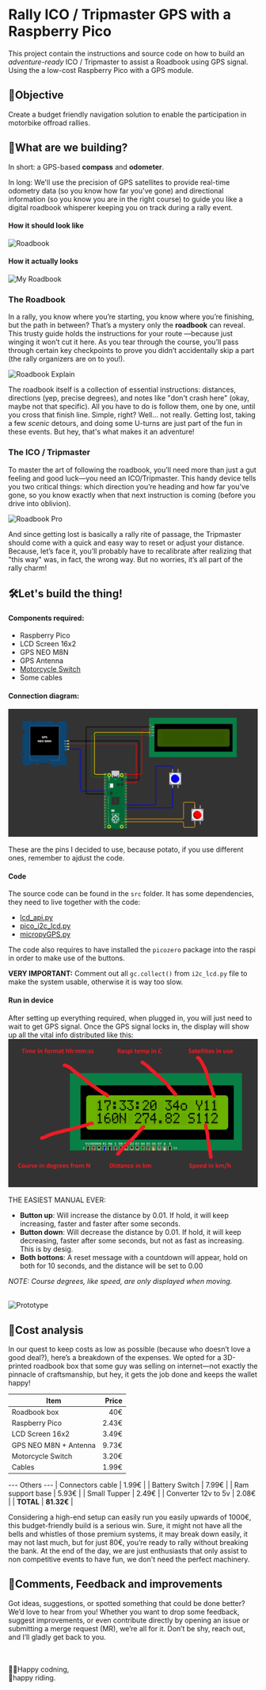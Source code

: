 # Rally ICO / Tripmaster GPS with a Raspberry Pico

This project contain the instructions and source code on how to build an *adventure-ready* ICO / Tripmaster to assist a Roadbook using GPS signal. Using the a low-cost Raspberry Pico with a GPS module.

## 🎯Objective  
Create a budget friendly navigation solution to enable the participation in motorbike offroad rallies.

## 🧭What are we building?
In short: a GPS-based **compass** and **odometer**.

In long: We'll use the precision of GPS satellites to provide real-time odometry data (so you know how far you've gone) and directional information (so you know you are in the right course) to guide you like a digital roadbook whisperer keeping you on track during a rally event.

#### How it should look like

![Roadbook](https://c8.alamy.com/comp/2F3BXC4/ambiance-roadbook-during-stage-10-of-the-dakar-2020-between-haradh-and-shubaytah-608-km-ss-534-km-in-saudi-arabia-on-january-15-2020-photo-francois-flamand-dppi-2F3BXC4.jpg)

#### How it actually looks
![My Roadbook](img/my-roadbook.JPG)

### The Roadbook
In a rally, you know where you’re starting, you know where you’re finishing, but the path in between? That’s a mystery only the **roadbook** can reveal. This trusty guide holds the instructions for your route —because just winging it won’t cut it here. As you tear through the course, you’ll pass through certain key checkpoints to prove you didn’t accidentally skip a part (the rally organizers are on to you!).

![Roadbook Explain](https://thumb.ac-illust.com/bc/bcc5f61e5c3ea98060a2d641318a1fcd_t.jpeg)

The roadbook itself is a collection of essential instructions: distances, directions (yep, precise degrees), and notes like "don't crash here" (okay, maybe not that specific). All you have to do is follow them, one by one, until you cross that finish line. Simple, right? Well... not really. Getting lost, taking a few *scenic* detours, and doing some U-turns are just part of the fun in these events. But hey, that's what makes it an adventure!

### The ICO / Tripmaster
To master the art of following the roadbook, you’ll need more than just a gut feeling and good luck—you need an ICO/Tripmaster. This handy device tells you two critical things: which direction you’re heading and how far you've gone, so you know exactly when that next instruction is coming (before you drive into oblivion).

![Roadbook Pro](https://c8.alamy.com/comp/2F3B717/roadbook-on-a-bike-during-the-dakar-2019-stage-1-lima-to-pisco-peru-on-january-7-photo-florent-gooden-dppi-2F3B717.jpg)

And since getting lost is basically a rally rite of passage, the Tripmaster should come with a quick and easy way to reset or adjust your distance. Because, let’s face it, you’ll probably have to recalibrate after realizing that "this way" was, in fact, the wrong way. But no worries, it’s all part of the rally charm!

## 🛠️Let's build the thing!

#### Components required:
 - Raspberry Pico           
 - LCD Screen 16x2          
 - GPS NEO M8N              
 - GPS Antenna        
 - [Motorcycle Switch](img/switch.png)
 - Some cables

#### Connection diagram:

![Connection Schema](img/schema.png)

These are the pins I decided to use, because potato, if you use different ones, remember to ajdust the code.

#### Code

The source code can be found in the `src` folder. It has some dependencies, they need to live together with the code:
 - [lcd_api.py](https://github.com/oguzhanbaser/picoWorkspace/blob/master/pico-w-telegram/lcd_api.py)
 - [pico_i2c_lcd.py](https://github.com/oguzhanbaser/picoWorkspace/blob/master/pico-w-telegram/i2c_lcd.py)
 - [micropyGPS.py](https://github.com/inmcm/micropyGPS/blob/master/micropyGPS.py)

The code also requires to have installed the `picozero` package into the raspi in order to make use of the buttons.

**VERY IMPORTANT:** Comment out all `gc.collect()` from `i2c_lcd.py` file to make the system usable, otherwise it is way too slow.

#### Run in device
After setting up everything required, when plugged in, you will just need to wait to get GPS signal. Once the GPS signal locks in, the display will show up all the vital info distributed like this:
![Screen](img/screen.png)

THE EASIEST MANUAL EVER:
- **Button up**: Will increase the distance by 0.01. If hold, it will keep increasing, faster and faster after some seconds. 
- **Button down**: Will decrease the distance by 0.01. If hold, it will keep decreasing, faster after some seconds, but not as fast as increasing. This is by desig.
- **Both bottons**: A reset message with a countdown will appear, hold on both for 10 seconds, and the distance will be set to 0.00 



*NOTE: Course degrees, like speed, are only displayed when moving.*
<br>
<br>

![Prototype](img/prototype.JPG)



## 💸Cost analysis
In our quest to keep costs as low as possible (because who doesn’t love a good deal?), here’s a breakdown of the expenses. We opted for a 3D-printed roadbook box that some guy was selling on internet—not exactly the pinnacle of craftsmanship, but hey, it gets the job done and keeps the wallet happy!

| Item | Price |
|---|---:|
| Roadbook box | 40€ |
| Raspberry Pico | 2.43€ |
| LCD Screen 16x2 | 3.49€ |
| GPS NEO M8N + Antenna | 9.73€ |
| Motorcycle Switch | 3.20€ |
| Cables | 1.99€ |
--- Others ---
| Connectors cable | 1.99€ |
| Battery Switch | 7.99€ |
| Ram support base | 5.93€ |
| Small Tupper | 2.49€ |
| Converter 12v to 5v | 2.08€ |
| **TOTAL** | **81.32€** |

Considering a high-end setup can easily run you easily upwards of 1000€, this budget-friendly build is a serious win. Sure, it might not have all the bells and whistles of those premium systems, it may break down easily, it may not last much, but for just 80€, you’re ready to rally without breaking the bank. At the end of the day, we are just enthusiasts that only assist to non competitive events to have fun, we don't need the perfect machinery.


## 🙏Comments, Feedback and improvements
Got ideas, suggestions, or spotted something that could be done better? We’d love to hear from you! Whether you want to drop some feedback, suggest improvements, or even contribute directly by opening an issue or submitting a merge request (MR), we’re all for it. Don’t be shy, reach out, and I’ll gladly get back to you.
<br>
<br>
<br>

👨‍💻Happy codning,<br>
🛵happy riding.